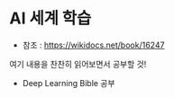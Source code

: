 # AI 세계 학습

- 참조 : https://wikidocs.net/book/16247

여기 내용을 찬찬히 읽어보면서 공부할 것!

- Deep Learning Bible 공부